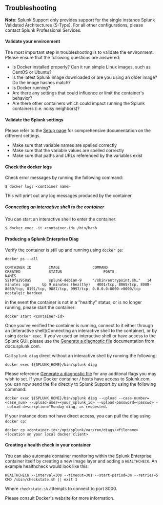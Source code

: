 ## Troubleshooting ##
**Note:** Splunk Support only provides support for the single instance Splunk Validated Architectures (S-Type). For all other configurations, please contact Splunk Professional Services.

#### Validate your environment ####
The most important step in troubleshooting is to validate the environment.
Please ensure that the following questions are answered:
* Is Docker installed properly?  Can it run simple Linux images, such as CentOS or Ubuntu?
* Is the latest Splunk image downloaded or are you using an older image?  Do the image hashes match?
* Is Docker running?
* Are there any settings that could influence or limit the container's behavior?
* Are there other containers which could impact running the Splunk containers (i.e. noisy neighbors)?
#### Validate the Splunk settings ####
Please refer to the [Setup page](SETUP.md) for comprehensive documentation on the different settings.
* Make sure that variable names are spelled correctly
* Make sure that the variable values are spelled correctly
* Make sure that paths and URLs referenced by the variables exist
#### Check the docker logs ####
Check error messages by running the following command:
```
$ docker logs <container name>
```
This will print out any log messages produced by the container.
##### Connecting an interactive shell to the container #####
You can start an interactive shell to enter the container:
```
$ docker exec -it <container-id> /bin/bash
```

#### Producing a Splunk Enterprise Diag ####
Verify the container is still up and running using `docker ps`:
```
docker ps --all
```
```
CONTAINER ID        IMAGE               COMMAND                  CREATED             STATUS                   PORTS                                                                                     NAMES
52f0fa2958a5        splunk-debian-9     "/sbin/entrypoint.sh…"   14 minutes ago      Up 9 minutes (healthy)   4001/tcp, 8065/tcp, 8088-8089/tcp, 8191/tcp, 9887/tcp, 9997/tcp, 0.0.0.0:8000->8000/tcp   nostalgic_bardeen
```
in the event the container is not in a "healthy" status, or is no longer running, please start the container:
```
docker start <container-id>
```

Once you've verified the container is running, connect to it either through an [interactive shell](Connecting an interactive shell to the container), or by using `docker exec`.
If you've used an interactive shell or have access to the Splunk GUI, please use the [Generate a diagnostic file](http://docs.splunk.com/Documentation/Splunk/7.1.2/Troubleshooting/Generateadiag) documentation from docs.splunk.com.

Call `splunk diag` direct without an interactive shell by running the following:

```
docker exec ${SPLUNK_HOME}/bin/splunk diag 
```
Please reference [Generate a diagnostic file](http://docs.splunk.com/Documentation/Splunk/7.1.2/Troubleshooting/Generateadiag) for any additonal flags you may wish to set.
If your Docker container / hosts have access to Splunk.com, you can now send the file directly to Splunk Support by using the following command:
```
docker exec ${SPLUNK_HOME}/bin/splunk diag --upload --case-number=<case_num> --upload-user=<your_splunk_id> --upload-password=<passwd> --upload-description="Monday diag, as requested.
```
If your instance does not have direct access, you can pull the diag using `docker cp`:
```
docker cp <container-id>:/opt/splunk/var/run/diags/<filename> <location on your local docker client>
```

#### Creating a health check in your container ####
You can also automate container monitoring within the Splunk Enterprise container itself by creating a new image layer and adding a `HEALTHCHECK`.  An example healthcheck would look like this:
```
HEALTHCHECK --interval=30s --timeout=30s --start-period=3m --retries=5 CMD /sbin/checkstate.sh || exit 1
```
Where `checkstate.sh` attempts to connect to port 8000.

Please consult Docker's website for more information.


